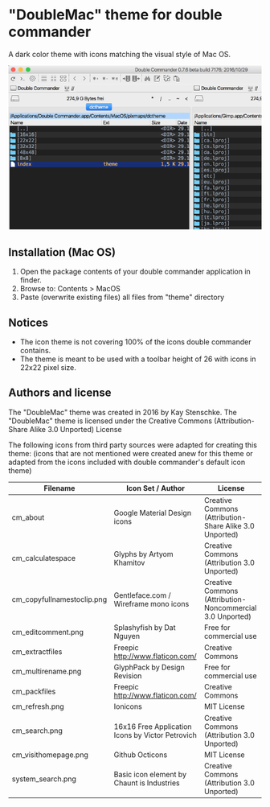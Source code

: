 "DoubleMac" theme for double commander
======================================
 
A dark color theme with icons matching the visual style of Mac OS.

![DoubleMac](https://github.com/kstenschke/doublemac-theme/blob/master/screenshot.png?raw=true)


Installation (Mac OS)
---------------------
1. Open the package contents of your double commander application in finder.
2. Browse to: Contents > MacOS
3. Paste (overwrite existing files) all files from "theme" directory
 
 
Notices 
-------
  
* The icon theme is not covering 100% of the icons double commander contains.
* The theme is meant to be used with a toolbar height of 26 with icons in 22x22 pixel size.
  
  
Authors and license
-------------------
 
The "DoubleMac" theme was created in 2016 by Kay Stenschke.
The "DoubleMac" theme is licensed under the Creative Commons (Attribution-Share Alike 3.0 Unported) License

The following icons from third party sources were adapted for creating this theme: 
(icons that are not mentioned were created anew for this theme or adapted from the icons included with 
double commander's default icon theme)

| Filename                   | Icon Set / Author                                | License                                                   |
| -------------------------- | ------------------------------------------------ | --------------------------------------------------------- |
| cm_about                   | Google Material Design icons                     | Creative Commons (Attribution-Share Alike 3.0 Unported)   |
| cm_calculatespace          | Glyphs by Artyom Khamitov                        | Creative Commons (Attribution 3.0 Unported)               |
| cm_copyfullnamestoclip.png | Gentleface.com / Wireframe mono icons            | Creative Commons (Attribution-Noncommercial 3.0 Unported) |
| cm_editcomment.png         | Splashyfish by Dat Nguyen                        | Free for commercial use                                   |
| cm_extractfiles            | Freepic http://www.flaticon.com/                 | Creative Commons                                          |
| cm_multirename.png         | GlyphPack by Design Revision                     | Free for commercial use                                   |
| cm_packfiles               | Freepic http://www.flaticon.com/                 | Creative Commons                                          |
| cm_refresh.png             | Ionicons                                         | MIT License                                               |
| cm_search.png              | 16x16 Free Application Icons by Victor Petrovich | Creative Commons (Attribution 3.0 Unported)               |
| cm_visithomepage.png       | Github Octicons                                  | MIT License                                               |
| system_search.png          | Basic icon element by Chaunt is Industries       | Creative Commons (Attribution 3.0 Unported)               |
